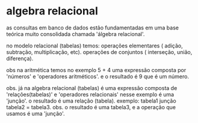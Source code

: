 
# algebra relacional

as consultas em banco de dados estão fundamentadas em uma base teórica muito consolidada chamada 'álgebra relacional'.

no modelo relacional (tabelas) temos:
operações elementares ( adição, subtração, multiplicação, etc).
operações de conjuntos ( interseção, união, diferença).

obs na aritmética temos no exemplo 5 + 4 uma expressão composta por 'números' e 'operadores aritméticos'. e o resultado é 9 que é um número.

obs. já na algebra relacional (tabelas) é uma expressão composta de 'relações(tabelas)' e 'operadores relacionais' nesse exemplo é uma 'junção'. o resultado é uma relação (tabela). exemplo: tabela1 junção tabela2 = tabela3. obs. o resultado é uma tabela3, e a operação que usamos é uma 'junção'.

